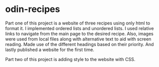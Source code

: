# odin-recipes

Part one of this project is a website of three recipes using only html to format it. I implemented ordered lists and unordered lists. I used relative links to navigate from the main page to the desired recipe. Also, images were used from local files along with alternative text to aid with screen reading. Made use of the different headings based on their priority. And lastly published a website for the first time.

Part two of this project is adding style to the website with CSS.